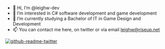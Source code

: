 - 👋 Hi, I’m @leighw-dev
- 👀 I’m interested in C# software development and game development
- 🌱 I’m currently studying a Bachelor of IT in Game Design and Development
- 📫 You can contact me here, on twitter or via email leighw@riseup.net

[![github-readme-twitter](https://github-readme-twitter.gazf.vercel.app/api?id=leighw_dev)](https://twitter.com/leighw_dev)


<!---
leighw-dev/leighw-dev is a ✨ special ✨ repository because its `README.md` (this file) appears on your GitHub profile.
You can click the Preview link to take a look at your changes.
--->
